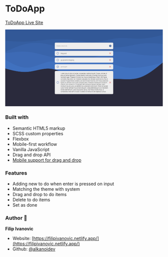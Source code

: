 # ToDoApp

[ToDoApp Live Site](https://alkanoidev.github.io/ToDoApp/)

<code>![screenshot](https://github.com/alkanoidev/ToDoApp/blob/master/Screenshot%202021-11-06%20220613.png)</code>

### Built with
- Semantic HTML5 markup
- SCSS custom properties
- Flexbox
- Mobile-first workflow
- Vanilla JavaScript
- Drag and drop API
- [Mobile support for drag and drop](https://www.codeproject.com/Articles/1091766/Add-support-for-standard-HTML-Drag-and-Drop-operat)

### Features  
- Adding new to do when enter is pressed on input
- Matching the theme with system
- Drag and drop to do items
- Delete to do items
- Set as done

### Author 👋

 **Filip Ivanovic**

* Website: [https://filipivanovic.netlify.app/](https://filipivanovic.netlify.app/)
* Github: [@alkanoidev](https://github.com/alkanoidev)
